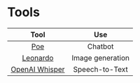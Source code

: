 # Tools

| Tool                                               | Use                  |
| :-------------------------------------------------:|:--------------------:|
| [Poe](https://poe.com/)                            | Chatbot              |
| [Leonardo](https://app.leonardo.ai/)               | Image generation     |
| [OpenAI Whisper](https://github.com/openai/whisper)| Speech-to-Text       |
